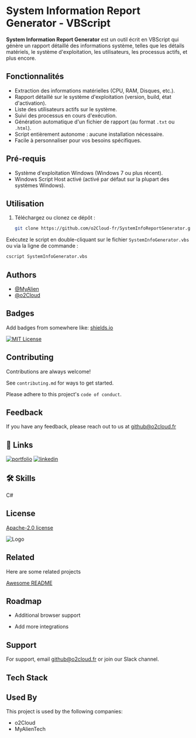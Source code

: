 # System Information Report Generator - VBScript

**System Information Report Generator** est un outil écrit en VBScript qui génère un rapport détaillé des informations système, telles que les détails matériels, le système d'exploitation, les utilisateurs, les processus actifs, et plus encore.

## Fonctionnalités

- Extraction des informations matérielles (CPU, RAM, Disques, etc.).
- Rapport détaillé sur le système d'exploitation (version, build, état d'activation).
- Liste des utilisateurs actifs sur le système.
- Suivi des processus en cours d'exécution.
- Génération automatique d'un fichier de rapport (au format `.txt` ou `.html`).
- Script entièrement autonome : aucune installation nécessaire.
- Facile à personnaliser pour vos besoins spécifiques.

## Pré-requis

- Système d'exploitation Windows (Windows 7 ou plus récent).
- Windows Script Host activé (activé par défaut sur la plupart des systèmes Windows).

## Utilisation

1. Téléchargez ou clonez ce dépôt :
   ```bash
   git clone https://github.com/o2Cloud-fr/SystemInfoReportGenerator.git

Exécutez le script en double-cliquant sur le fichier `SystemInfoGenerator.vbs` ou via la ligne de commande :
```bash 
cscript SystemInfoGenerator.vbs
```
## Authors

- [@MyAlien](https://www.github.com/MyAlien)
- [@o2Cloud](https://www.github.com/o2Cloud-fr )

## Badges

Add badges from somewhere like: [shields.io](https://shields.io/)

[![MIT License](https://img.shields.io/badge/License-o2Cloud-yellow.svg)]()


## Contributing

Contributions are always welcome!

See `contributing.md` for ways to get started.

Please adhere to this project's `code of conduct`.


## Feedback

If you have any feedback, please reach out to us at github@o2cloud.fr


## 🔗 Links
[![portfolio](https://img.shields.io/badge/my_portfolio-000?style=for-the-badge&logo=ko-fi&logoColor=white)](https://vcard.o2cloud.fr/)
[![linkedin](https://img.shields.io/badge/linkedin-0A66C2?style=for-the-badge&logo=linkedin&logoColor=white)](https://www.linkedin.com/in/remi-simier-2b30142a1/)


## 🛠 Skills
C#


## License

[Apache-2.0 license](https://github.com/o2Cloud-fr/SystemInfoReportGenerator/blob/main/LICENSE)


![Logo](https://o2cloud.fr/logo/o2Cloud.png)


## Related

Here are some related projects

[Awesome README](https://github.com/o2Cloud-fr/SystemInfoReportGenerator/blob/main/README.md)


## Roadmap

- Additional browser support

- Add more integrations


## Support

For support, email github@o2cloud.fr or join our Slack channel.


## Tech Stack

## Used By

This project is used by the following companies:

- o2Cloud
- MyAlienTech

